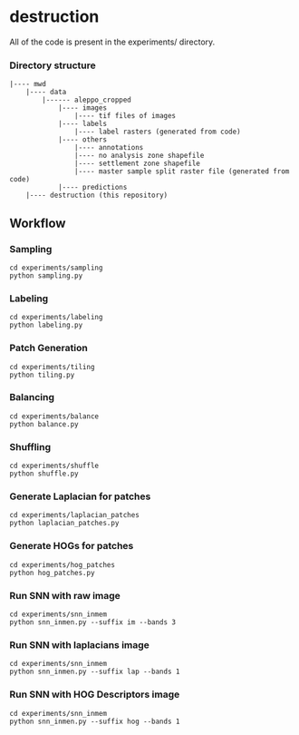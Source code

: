 # destruction

All of the code is present in the experiments/ directory.

### Directory structure

```
|---- mwd
    |---- data
        |------ aleppo_cropped
            |---- images
                |---- tif files of images
            |---- labels
                |---- label rasters (generated from code)
            |---- others
                |---- annotations
                |---- no analysis zone shapefile
                |---- settlement zone shapefile
                |---- master sample split raster file (generated from code)
            |---- predictions
    |---- destruction (this repository)
```

## Workflow

### Sampling
```
cd experiments/sampling
python sampling.py
```

### Labeling
```
cd experiments/labeling
python labeling.py
```

### Patch Generation
```
cd experiments/tiling
python tiling.py
```

### Balancing
```
cd experiments/balance
python balance.py
```

### Shuffling
```
cd experiments/shuffle
python shuffle.py
```

### Generate Laplacian for patches
```
cd experiments/laplacian_patches
python laplacian_patches.py
```

### Generate HOGs for patches
```
cd experiments/hog_patches
python hog_patches.py
```

### Run SNN with raw image
```
cd experiments/snn_inmem
python snn_inmen.py --suffix im --bands 3
```

### Run SNN with laplacians image
```
cd experiments/snn_inmem
python snn_inmen.py --suffix lap --bands 1
```

### Run SNN with HOG Descriptors image
```
cd experiments/snn_inmem
python snn_inmen.py --suffix hog --bands 1
```

